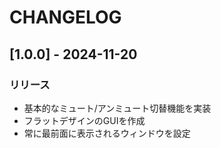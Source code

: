 # CHANGELOG


## [1.0.0] - 2024-11-20
### リリース
- 基本的なミュート/アンミュート切替機能を実装
- フラットデザインのGUIを作成
- 常に最前面に表示されるウィンドウを設定
